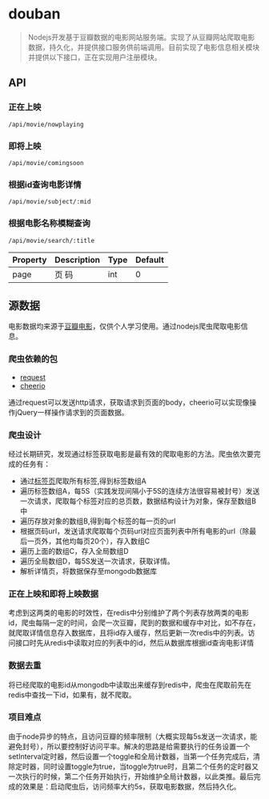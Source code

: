 # douban
>Nodejs开发基于豆瓣数据的电影网站服务端。实现了从豆瓣网站爬取电影数据，持久化，并提供接口服务供前端调用。目前实现了电影信息相关模块并提供以下接口，正在实现用户注册模块。

## API
### 正在上映
```
/api/movie/nowplaying
```
### 即将上映
```
/api/movie/comingsoon
```
### 根据id查询电影详情
```
/api/movie/subject/:mid
```
### 根据电影名称模糊查询
```
/api/movie/search/:title
```
Property | Description | Type | Default 
---------|-------------|------|--------
 page    |    页 码    |  int |    0    



## 源数据
电影数据均来源于[豆瓣电影](https://movie.douban.com/)，仅供个人学习使用。通过nodejs爬虫爬取电影信息。

### 爬虫依赖的包
- [request](https://www.npmjs.com/package/request)
- [cheerio](https://www.npmjs.com/package/cheerio)
 
通过request可以发送http请求，获取请求到页面的body，cheerio可以实现像操作jQuery一样操作请求到的页面数据。
### 爬虫设计
经过长期研究，发现通过标签获取电影是最有效的爬取电影的方法。爬虫依次要完成的任务有：
- 通过[标签页](https://movie.douban.com/tag/)爬取所有标签,得到标签数组A
- 遍历标签数组A，每5S（实践发现间隔小于5S的连续方法很容易被封号）发送一次请求，爬取每个标签对应的总页数，数据结构设计为对象，保存至数组B中
- 遍历存放对象的数组B,得到每个标签的每一页的url
- 根据页码url，发送请求爬取每个页码url对应页面列表中所有电影的url（除最后一页外，其他均每页20个），存入数组C
- 遍历上面的数组C，存入全局数组D
- 遍历全局数组D，每5S发送一次请求，获取详情。
- 解析详情页，将数据保存至mongodb数据库

### 正在上映和即将上映数据
考虑到这两类的电影的时效性，在redis中分别维护了两个列表存放两类的电影id，爬虫每隔一定的时间，会爬一次豆瓣，爬到的数据和缓存中对比，如不存在，就爬取详情信息存入数据库，且将id存入缓存，然后更新一次redis中的列表。访问接口时先从redis中读取对应的列表中的id，然后从数据库根据id查询电影详情

### 数据去重
将已经爬取的电影id从mongodb中读取出来缓存到redis中，爬虫在爬取前先在redis中查找一下id，如果有，就不爬取。

### 项目难点
由于node异步的特点，且访问豆瓣的频率限制（大概实现每5s发送一次请求，能避免封号），所以要控制好访问平率。解决的思路是给需要执行的任务设置一个setInterval定时器，然后设置一个toggle和全局计数器，当第一个任务完成后，清除定时器，同时设置toggle为true，当toggle为true时，且第二个任务的定时器又一次执行的时候，第二个任务开始执行，开始维护全局计数器，以此类推。最后完成的效果是：启动爬虫后，访问频率大约5s，获取电影数据，然后持久化。


